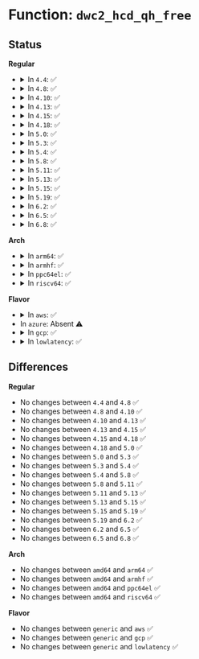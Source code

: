 # Function: <code>dwc2_hcd_qh_free</code>

## Status
<b>Regular</b>
<ul>
<li>
<details>
<summary>In <code>4.4</code>: ✅</summary>

```c
void dwc2_hcd_qh_free(struct dwc2_hsotg *hsotg, struct dwc2_qh *qh);
```

**Collision:** Unique Global

**Inline:** No

**Transformation:** False

**Instances:**

```
In drivers/usb/dwc2/hcd_queue.c (ffffffff8162d510)
Location: drivers/usb/dwc2/hcd_queue.c:233
Inline: False
Direct callers:
  - drivers/usb/dwc2/hcd.c:_dwc2_hcd_endpoint_disable
  - drivers/usb/dwc2/hcd.c:_dwc2_hcd_urb_enqueue
  - drivers/usb/dwc2/hcd.c:dwc2_qh_list_free
  - drivers/usb/dwc2/hcd_queue.c:dwc2_hcd_qh_create
```
**Symbols:**

```
ffffffff8162d510-ffffffff8162d554: dwc2_hcd_qh_free (STB_GLOBAL)
```
</details>
</li>
<li>
<details>
<summary>In <code>4.8</code>: ✅</summary>

```c
void dwc2_hcd_qh_free(struct dwc2_hsotg *hsotg, struct dwc2_qh *qh);
```

**Collision:** Unique Global

**Inline:** No

**Transformation:** False

**Instances:**

```
In drivers/usb/dwc2/hcd_queue.c (ffffffff8168d980)
Location: drivers/usb/dwc2/hcd_queue.c:1622
Inline: False
Direct callers:
  - drivers/usb/dwc2/hcd.c:_dwc2_hcd_endpoint_disable
  - drivers/usb/dwc2/hcd.c:_dwc2_hcd_urb_enqueue
  - drivers/usb/dwc2/hcd.c:dwc2_qh_list_free
  - drivers/usb/dwc2/hcd_queue.c:dwc2_hcd_qh_create
```
**Symbols:**

```
ffffffff8168d980-ffffffff8168da06: dwc2_hcd_qh_free (STB_GLOBAL)
```
</details>
</li>
<li>
<details>
<summary>In <code>4.10</code>: ✅</summary>

```c
void dwc2_hcd_qh_free(struct dwc2_hsotg *hsotg, struct dwc2_qh *qh);
```

**Collision:** Unique Global

**Inline:** No

**Transformation:** False

**Instances:**

```
In drivers/usb/dwc2/hcd_queue.c (ffffffff816bba50)
Location: drivers/usb/dwc2/hcd_queue.c:1625
Inline: False
Direct callers:
  - drivers/usb/dwc2/hcd.c:_dwc2_hcd_endpoint_disable
  - drivers/usb/dwc2/hcd.c:_dwc2_hcd_urb_enqueue
  - drivers/usb/dwc2/hcd.c:dwc2_qh_list_free
  - drivers/usb/dwc2/hcd_queue.c:dwc2_hcd_qh_create
```
**Symbols:**

```
ffffffff816bba50-ffffffff816bbad6: dwc2_hcd_qh_free (STB_GLOBAL)
```
</details>
</li>
<li>
<details>
<summary>In <code>4.13</code>: ✅</summary>

```c
void dwc2_hcd_qh_free(struct dwc2_hsotg *hsotg, struct dwc2_qh *qh);
```

**Collision:** Unique Global

**Inline:** No

**Transformation:** False

**Instances:**

```
In drivers/usb/dwc2/hcd_queue.c (ffffffff816cfbb0)
Location: drivers/usb/dwc2/hcd_queue.c:1621
Inline: False
Direct callers:
  - drivers/usb/dwc2/hcd.c:_dwc2_hcd_endpoint_disable
  - drivers/usb/dwc2/hcd.c:_dwc2_hcd_urb_enqueue
  - drivers/usb/dwc2/hcd_queue.c:dwc2_hcd_qh_create
```
**Symbols:**

```
ffffffff816cfbb0-ffffffff816cfc36: dwc2_hcd_qh_free (STB_GLOBAL)
```
</details>
</li>
<li>
<details>
<summary>In <code>4.15</code>: ✅</summary>

```c
void dwc2_hcd_qh_free(struct dwc2_hsotg *hsotg, struct dwc2_qh *qh);
```

**Collision:** Unique Global

**Inline:** No

**Transformation:** False

**Instances:**

```
In drivers/usb/dwc2/hcd_queue.c (ffffffff8173c1f0)
Location: drivers/usb/dwc2/hcd_queue.c:1621
Inline: False
Direct callers:
  - drivers/usb/dwc2/hcd.c:_dwc2_hcd_endpoint_disable
  - drivers/usb/dwc2/hcd.c:_dwc2_hcd_urb_enqueue
  - drivers/usb/dwc2/hcd_queue.c:dwc2_hcd_qh_create
```
**Symbols:**

```
ffffffff8173c1f0-ffffffff8173c276: dwc2_hcd_qh_free (STB_GLOBAL)
```
</details>
</li>
<li>
<details>
<summary>In <code>4.18</code>: ✅</summary>

```c
void dwc2_hcd_qh_free(struct dwc2_hsotg *hsotg, struct dwc2_qh *qh);
```

**Collision:** Unique Global

**Inline:** No

**Transformation:** False

**Instances:**

```
In drivers/usb/dwc2/hcd_queue.c (ffffffff8177ca50)
Location: drivers/usb/dwc2/hcd_queue.c:1675
Inline: False
Direct callers:
  - drivers/usb/dwc2/hcd.c:_dwc2_hcd_endpoint_disable
  - drivers/usb/dwc2/hcd.c:_dwc2_hcd_urb_enqueue
  - drivers/usb/dwc2/hcd_queue.c:dwc2_hcd_qh_create
```
**Symbols:**

```
ffffffff8177ca50-ffffffff8177cb02: dwc2_hcd_qh_free (STB_GLOBAL)
```
</details>
</li>
<li>
<details>
<summary>In <code>5.0</code>: ✅</summary>

```c
void dwc2_hcd_qh_free(struct dwc2_hsotg *hsotg, struct dwc2_qh *qh);
```

**Collision:** Unique Global

**Inline:** No

**Transformation:** False

**Instances:**

```
In drivers/usb/dwc2/hcd_queue.c (ffffffff817a2fb0)
Location: drivers/usb/dwc2/hcd_queue.c:1679
Inline: False
Direct callers:
  - drivers/usb/dwc2/hcd.c:_dwc2_hcd_endpoint_disable
  - drivers/usb/dwc2/hcd.c:_dwc2_hcd_urb_enqueue
  - drivers/usb/dwc2/hcd_queue.c:dwc2_hcd_qh_create
```
**Symbols:**

```
ffffffff817a2fb0-ffffffff817a3062: dwc2_hcd_qh_free (STB_GLOBAL)
```
</details>
</li>
<li>
<details>
<summary>In <code>5.3</code>: ✅</summary>

```c
void dwc2_hcd_qh_free(struct dwc2_hsotg *hsotg, struct dwc2_qh *qh);
```

**Collision:** Unique Global

**Inline:** No

**Transformation:** False

**Instances:**

```
In drivers/usb/dwc2/hcd_queue.c (ffffffff817e27a0)
Location: drivers/usb/dwc2/hcd_queue.c:1681
Inline: False
Direct callers:
  - drivers/usb/dwc2/hcd.c:_dwc2_hcd_endpoint_disable
  - drivers/usb/dwc2/hcd.c:_dwc2_hcd_urb_enqueue
  - drivers/usb/dwc2/hcd_queue.c:dwc2_hcd_qh_create
```
**Symbols:**

```
ffffffff817e27a0-ffffffff817e2856: dwc2_hcd_qh_free (STB_GLOBAL)
```
</details>
</li>
<li>
<details>
<summary>In <code>5.4</code>: ✅</summary>

```c
void dwc2_hcd_qh_free(struct dwc2_hsotg *hsotg, struct dwc2_qh *qh);
```

**Collision:** Unique Global

**Inline:** No

**Transformation:** False

**Instances:**

```
In drivers/usb/dwc2/hcd_queue.c (ffffffff81813690)
Location: drivers/usb/dwc2/hcd_queue.c:1681
Inline: False
Direct callers:
  - drivers/usb/dwc2/hcd.c:_dwc2_hcd_endpoint_disable
  - drivers/usb/dwc2/hcd.c:_dwc2_hcd_urb_enqueue
  - drivers/usb/dwc2/hcd_queue.c:dwc2_hcd_qh_create
```
**Symbols:**

```
ffffffff81813690-ffffffff81813746: dwc2_hcd_qh_free (STB_GLOBAL)
```
</details>
</li>
<li>
<details>
<summary>In <code>5.8</code>: ✅</summary>

```c
void dwc2_hcd_qh_free(struct dwc2_hsotg *hsotg, struct dwc2_qh *qh);
```

**Collision:** Unique Global

**Inline:** No

**Transformation:** False

**Instances:**

```
In drivers/usb/dwc2/hcd_queue.c (ffffffff818e4bc0)
Location: drivers/usb/dwc2/hcd_queue.c:1681
Inline: False
Direct callers:
  - drivers/usb/dwc2/hcd.c:_dwc2_hcd_urb_enqueue
  - drivers/usb/dwc2/hcd_queue.c:dwc2_hcd_qh_create
```
**Symbols:**

```
ffffffff818e4bc0-ffffffff818e4c76: dwc2_hcd_qh_free (STB_GLOBAL)
```
</details>
</li>
<li>
<details>
<summary>In <code>5.11</code>: ✅</summary>

```c
void dwc2_hcd_qh_free(struct dwc2_hsotg *hsotg, struct dwc2_qh *qh);
```

**Collision:** Unique Global

**Inline:** No

**Transformation:** False

**Instances:**

```
In drivers/usb/dwc2/hcd_queue.c (ffffffff818ee090)
Location: drivers/usb/dwc2/hcd_queue.c:1681
Inline: False
Direct callers:
  - drivers/usb/dwc2/hcd.c:_dwc2_hcd_urb_enqueue
  - drivers/usb/dwc2/hcd_queue.c:dwc2_hcd_qh_create
```
**Symbols:**

```
ffffffff818ee090-ffffffff818ee146: dwc2_hcd_qh_free (STB_GLOBAL)
```
</details>
</li>
<li>
<details>
<summary>In <code>5.13</code>: ✅</summary>

```c
void dwc2_hcd_qh_free(struct dwc2_hsotg *hsotg, struct dwc2_qh *qh);
```

**Collision:** Unique Global

**Inline:** No

**Transformation:** False

**Instances:**

```
In drivers/usb/dwc2/hcd_queue.c (ffffffff818d1770)
Location: drivers/usb/dwc2/hcd_queue.c:1681
Inline: False
Direct callers:
  - drivers/usb/dwc2/hcd.c:_dwc2_hcd_endpoint_disable
  - drivers/usb/dwc2/hcd.c:_dwc2_hcd_urb_enqueue
  - drivers/usb/dwc2/hcd_queue.c:dwc2_hcd_qh_create
```
**Symbols:**

```
ffffffff818d1770-ffffffff818d1826: dwc2_hcd_qh_free (STB_GLOBAL)
```
</details>
</li>
<li>
<details>
<summary>In <code>5.15</code>: ✅</summary>

```c
void dwc2_hcd_qh_free(struct dwc2_hsotg *hsotg, struct dwc2_qh *qh);
```

**Collision:** Unique Global

**Inline:** No

**Transformation:** False

**Instances:**

```
In drivers/usb/dwc2/hcd_queue.c (ffffffff8196c0a0)
Location: drivers/usb/dwc2/hcd_queue.c:1681
Inline: False
Direct callers:
  - drivers/usb/dwc2/hcd.c:_dwc2_hcd_endpoint_disable
  - drivers/usb/dwc2/hcd.c:_dwc2_hcd_urb_enqueue
  - drivers/usb/dwc2/hcd_queue.c:dwc2_hcd_qh_create
```
**Symbols:**

```
ffffffff8196c0a0-ffffffff8196c156: dwc2_hcd_qh_free (STB_GLOBAL)
```
</details>
</li>
<li>
<details>
<summary>In <code>5.19</code>: ✅</summary>

```c
void dwc2_hcd_qh_free(struct dwc2_hsotg *hsotg, struct dwc2_qh *qh);
```

**Collision:** Unique Global

**Inline:** No

**Transformation:** False

**Instances:**

```
In drivers/usb/dwc2/hcd_queue.c (ffffffff81ac6560)
Location: drivers/usb/dwc2/hcd_queue.c:1681
Inline: False
Direct callers:
  - drivers/usb/dwc2/hcd.c:_dwc2_hcd_endpoint_disable
  - drivers/usb/dwc2/hcd.c:_dwc2_hcd_urb_enqueue
  - drivers/usb/dwc2/hcd_queue.c:dwc2_hcd_qh_create
```
**Symbols:**

```
ffffffff81ac6560-ffffffff81ac661c: dwc2_hcd_qh_free (STB_GLOBAL)
```
</details>
</li>
<li>
<details>
<summary>In <code>6.2</code>: ✅</summary>

```c
void dwc2_hcd_qh_free(struct dwc2_hsotg *hsotg, struct dwc2_qh *qh);
```

**Collision:** Unique Global

**Inline:** No

**Transformation:** False

**Instances:**

```
In drivers/usb/dwc2/hcd_queue.c (ffffffff81c506b0)
Location: drivers/usb/dwc2/hcd_queue.c:1651
Inline: False
Direct callers:
  - drivers/usb/dwc2/hcd.c:_dwc2_hcd_endpoint_disable
  - drivers/usb/dwc2/hcd.c:_dwc2_hcd_urb_enqueue
  - drivers/usb/dwc2/hcd_queue.c:dwc2_hcd_qh_create
```
**Symbols:**

```
ffffffff81c506b0-ffffffff81c5076c: dwc2_hcd_qh_free (STB_GLOBAL)
```
</details>
</li>
<li>
<details>
<summary>In <code>6.5</code>: ✅</summary>

```c
void dwc2_hcd_qh_free(struct dwc2_hsotg *hsotg, struct dwc2_qh *qh);
```

**Collision:** Unique Global

**Inline:** No

**Transformation:** False

**Instances:**

```
In drivers/usb/dwc2/hcd_queue.c (ffffffff81cb7c30)
Location: drivers/usb/dwc2/hcd_queue.c:1651
Inline: False
Direct callers:
  - drivers/usb/dwc2/hcd.c:_dwc2_hcd_endpoint_disable
  - drivers/usb/dwc2/hcd.c:_dwc2_hcd_urb_enqueue
  - drivers/usb/dwc2/hcd_queue.c:dwc2_hcd_qh_create
```
**Symbols:**

```
ffffffff81cb7c30-ffffffff81cb7cec: dwc2_hcd_qh_free (STB_GLOBAL)
```
</details>
</li>
<li>
<details>
<summary>In <code>6.8</code>: ✅</summary>

```c
void dwc2_hcd_qh_free(struct dwc2_hsotg *hsotg, struct dwc2_qh *qh);
```

**Collision:** Unique Global

**Inline:** No

**Transformation:** False

**Instances:**

```
In drivers/usb/dwc2/hcd_queue.c (ffffffff81d6c980)
Location: drivers/usb/dwc2/hcd_queue.c:1651
Inline: False
Direct callers:
  - drivers/usb/dwc2/hcd.c:_dwc2_hcd_endpoint_disable
  - drivers/usb/dwc2/hcd.c:_dwc2_hcd_urb_enqueue
  - drivers/usb/dwc2/hcd_queue.c:dwc2_hcd_qh_create
```
**Symbols:**

```
ffffffff81d6c980-ffffffff81d6ca3c: dwc2_hcd_qh_free (STB_GLOBAL)
```
</details>
</li>
</ul>
<b>Arch</b>
<ul>
<li>
<details>
<summary>In <code>arm64</code>: ✅</summary>

```c
void dwc2_hcd_qh_free(struct dwc2_hsotg *hsotg, struct dwc2_qh *qh);
```

**Collision:** Unique Global

**Inline:** No

**Transformation:** False

**Instances:**

```
In drivers/usb/dwc2/hcd_queue.c (ffff800010a4c8f0)
Location: drivers/usb/dwc2/hcd_queue.c:1681
Inline: False
Direct callers:
  - drivers/usb/dwc2/hcd.c:_dwc2_hcd_endpoint_disable
  - drivers/usb/dwc2/hcd.c:_dwc2_hcd_urb_enqueue
  - drivers/usb/dwc2/hcd_queue.c:dwc2_hcd_qh_create
```
**Symbols:**

```
ffff800010a4c8f0-ffff800010a4ca0c: dwc2_hcd_qh_free (STB_GLOBAL)
```
</details>
</li>
<li>
<details>
<summary>In <code>armhf</code>: ✅</summary>

```c
void dwc2_hcd_qh_free(struct dwc2_hsotg *hsotg, struct dwc2_qh *qh);
```

**Collision:** Unique Global

**Inline:** No

**Transformation:** False

**Instances:**

```
In drivers/usb/dwc2/hcd_queue.c (c0b1eb28)
Location: drivers/usb/dwc2/hcd_queue.c:1681
Inline: False
Direct callers:
  - drivers/usb/dwc2/hcd.c:_dwc2_hcd_endpoint_disable
  - drivers/usb/dwc2/hcd.c:_dwc2_hcd_urb_enqueue
  - drivers/usb/dwc2/hcd_queue.c:dwc2_hcd_qh_create
```
**Symbols:**

```
c0b1eb28-c0b1ebd8: dwc2_hcd_qh_free (STB_GLOBAL)
```
</details>
</li>
<li>
<details>
<summary>In <code>ppc64el</code>: ✅</summary>

```c
void dwc2_hcd_qh_free(struct dwc2_hsotg *hsotg, struct dwc2_qh *qh);
```

**Collision:** Unique Global

**Inline:** No

**Transformation:** False

**Instances:**

```
In drivers/usb/dwc2/hcd_queue.c (c000000000b13ac0)
Location: drivers/usb/dwc2/hcd_queue.c:1681
Inline: False
Direct callers:
  - drivers/usb/dwc2/hcd.c:_dwc2_hcd_endpoint_disable
  - drivers/usb/dwc2/hcd.c:_dwc2_hcd_urb_enqueue
  - drivers/usb/dwc2/hcd_queue.c:dwc2_hcd_qh_create
```
**Symbols:**

```
c000000000b13ac0-c000000000b13bf4: dwc2_hcd_qh_free (STB_GLOBAL)
```
</details>
</li>
<li>
<details>
<summary>In <code>riscv64</code>: ✅</summary>

```c
void dwc2_hcd_qh_free(struct dwc2_hsotg *hsotg, struct dwc2_qh *qh);
```

**Collision:** Unique Global

**Inline:** No

**Transformation:** False

**Instances:**

```
In drivers/usb/dwc2/hcd_queue.c (ffffffe000669462)
Location: drivers/usb/dwc2/hcd_queue.c:1681
Inline: False
Direct callers:
  - drivers/usb/dwc2/hcd.c:_dwc2_hcd_endpoint_disable
  - drivers/usb/dwc2/hcd.c:_dwc2_hcd_urb_enqueue
  - drivers/usb/dwc2/hcd_queue.c:dwc2_hcd_qh_create
```
**Symbols:**

```
ffffffe000669462-ffffffe000669510: dwc2_hcd_qh_free (STB_GLOBAL)
```
</details>
</li>
</ul>
<b>Flavor</b>
<ul>
<li>
<details>
<summary>In <code>aws</code>: ✅</summary>

```c
void dwc2_hcd_qh_free(struct dwc2_hsotg *hsotg, struct dwc2_qh *qh);
```

**Collision:** Unique Global

**Inline:** No

**Transformation:** False

**Instances:**

```
In drivers/usb/dwc2/hcd_queue.c (ffffffff817cba70)
Location: drivers/usb/dwc2/hcd_queue.c:1681
Inline: False
Direct callers:
  - drivers/usb/dwc2/hcd.c:_dwc2_hcd_endpoint_disable
  - drivers/usb/dwc2/hcd.c:_dwc2_hcd_urb_enqueue
  - drivers/usb/dwc2/hcd_queue.c:dwc2_hcd_qh_create
```
**Symbols:**

```
ffffffff817cba70-ffffffff817cbb26: dwc2_hcd_qh_free (STB_GLOBAL)
```
</details>
</li>
<li>
In <code>azure</code>: Absent ⚠️
</li>
<li>
<details>
<summary>In <code>gcp</code>: ✅</summary>

```c
void dwc2_hcd_qh_free(struct dwc2_hsotg *hsotg, struct dwc2_qh *qh);
```

**Collision:** Unique Global

**Inline:** No

**Transformation:** False

**Instances:**

```
In drivers/usb/dwc2/hcd_queue.c (ffffffff81808510)
Location: drivers/usb/dwc2/hcd_queue.c:1681
Inline: False
Direct callers:
  - drivers/usb/dwc2/hcd.c:_dwc2_hcd_endpoint_disable
  - drivers/usb/dwc2/hcd.c:_dwc2_hcd_urb_enqueue
  - drivers/usb/dwc2/hcd_queue.c:dwc2_hcd_qh_create
```
**Symbols:**

```
ffffffff81808510-ffffffff818085c6: dwc2_hcd_qh_free (STB_GLOBAL)
```
</details>
</li>
<li>
<details>
<summary>In <code>lowlatency</code>: ✅</summary>

```c
void dwc2_hcd_qh_free(struct dwc2_hsotg *hsotg, struct dwc2_qh *qh);
```

**Collision:** Unique Global

**Inline:** No

**Transformation:** False

**Instances:**

```
In drivers/usb/dwc2/hcd_queue.c (ffffffff81822620)
Location: drivers/usb/dwc2/hcd_queue.c:1681
Inline: False
Direct callers:
  - drivers/usb/dwc2/hcd.c:_dwc2_hcd_endpoint_disable
  - drivers/usb/dwc2/hcd.c:_dwc2_hcd_urb_enqueue
  - drivers/usb/dwc2/hcd_queue.c:dwc2_hcd_qh_create
```
**Symbols:**

```
ffffffff81822620-ffffffff818226d6: dwc2_hcd_qh_free (STB_GLOBAL)
```
</details>
</li>
</ul>

## Differences
<b>Regular</b>
<ul>
<li>
No changes between <code>4.4</code> and <code>4.8</code> ✅
</li>
<li>
No changes between <code>4.8</code> and <code>4.10</code> ✅
</li>
<li>
No changes between <code>4.10</code> and <code>4.13</code> ✅
</li>
<li>
No changes between <code>4.13</code> and <code>4.15</code> ✅
</li>
<li>
No changes between <code>4.15</code> and <code>4.18</code> ✅
</li>
<li>
No changes between <code>4.18</code> and <code>5.0</code> ✅
</li>
<li>
No changes between <code>5.0</code> and <code>5.3</code> ✅
</li>
<li>
No changes between <code>5.3</code> and <code>5.4</code> ✅
</li>
<li>
No changes between <code>5.4</code> and <code>5.8</code> ✅
</li>
<li>
No changes between <code>5.8</code> and <code>5.11</code> ✅
</li>
<li>
No changes between <code>5.11</code> and <code>5.13</code> ✅
</li>
<li>
No changes between <code>5.13</code> and <code>5.15</code> ✅
</li>
<li>
No changes between <code>5.15</code> and <code>5.19</code> ✅
</li>
<li>
No changes between <code>5.19</code> and <code>6.2</code> ✅
</li>
<li>
No changes between <code>6.2</code> and <code>6.5</code> ✅
</li>
<li>
No changes between <code>6.5</code> and <code>6.8</code> ✅
</li>
</ul>
<b>Arch</b>
<ul>
<li>
No changes between <code>amd64</code> and <code>arm64</code> ✅
</li>
<li>
No changes between <code>amd64</code> and <code>armhf</code> ✅
</li>
<li>
No changes between <code>amd64</code> and <code>ppc64el</code> ✅
</li>
<li>
No changes between <code>amd64</code> and <code>riscv64</code> ✅
</li>
</ul>
<b>Flavor</b>
<ul>
<li>
No changes between <code>generic</code> and <code>aws</code> ✅
</li>
<li>
No changes between <code>generic</code> and <code>gcp</code> ✅
</li>
<li>
No changes between <code>generic</code> and <code>lowlatency</code> ✅
</li>
</ul>
